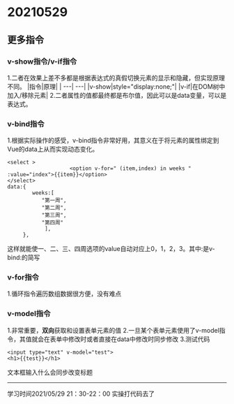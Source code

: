 # 20210529
## 更多指令
### v-show指令/v-if指令
1.二者在效果上差不多都是根据表达式的真假切换元素的显示和隐藏，但实现原理不同。
|指令|原理|
| ---| ---|
|v-show|style="display:none;"|
|v-if|在DOM树中加入/移除元素|
2.二者属性的值都最终都是布尔值，因此可以是data变量，可以是表达式。

### v-bind指令
1.根据实际操作的感受，v-bind指令非常好用，其意义在于将元素的属性绑定到Vue的data上从而实现动态变化。 
```
<select >
                    <option v-for=" (item,index) in weeks " :value="index">{{item}}</option>
</select>
data:{
        weeks:[
           "第一周",
           "第二周",
           "第三周",
           "第四周"
            ],
     },
```
这样就能使一、二、三、四周选项的value自动对应上0，1，2，3。其中:是v-bind:的简写  

### v-for指令
1.循环指令遍历数组数据很方便，没有难点

### v-model指令
1.非常重要，**双向**获取和设置表单元素的值
2.一旦某个表单元素使用了v-model指令，其值就会在表单中修改时或者直接在data中修改时同步修改
3.测试代码
```
<input type="text" v-model="test">
<h1>{{test}}</h1>
```
文本框输入什么会同步改变标题

---
学习时间2021/05/29 21：30-22：00
实操打代码去了
